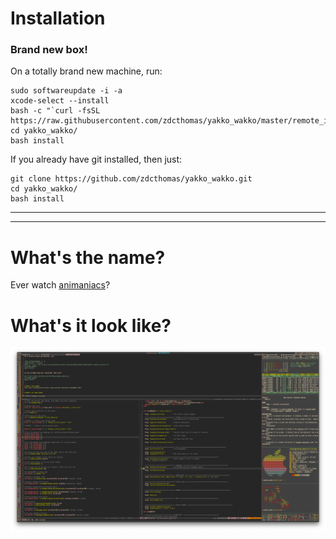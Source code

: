 # Installation
### Brand new box!

On a totally brand new machine, run:

```
sudo softwareupdate -i -a
xcode-select --install
bash -c "`curl -fsSL https://raw.githubusercontent.com/zdcthomas/yakko_wakko/master/remote_install.sh`"
cd yakko_wakko/
bash install
```

If you already have git installed, then just:
```
git clone https://github.com/zdcthomas/yakko_wakko.git
cd yakko_wakko/
bash install
```
***
***
# What's the name?
Ever watch [animaniacs](https://www.youtube.com/watch?v=CWnWwN1z_UM)?


# What's it look like?

![RICE](/images/rice.png)
